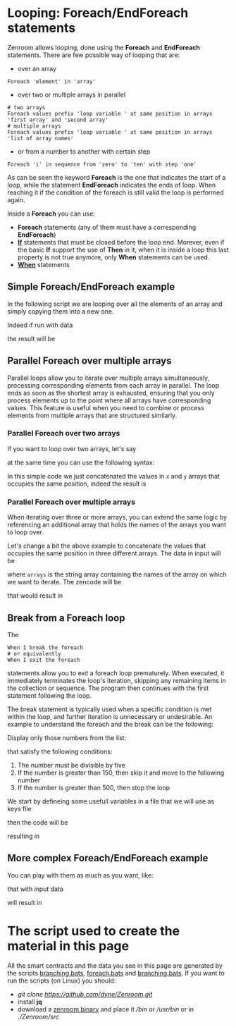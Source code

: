 
# Looping: Foreach/EndForeach statements

Zenroom allows looping, done using the **Foreach** and **EndForeach** statements.
There are few possible way of looping that are:
* over an array
```gherkin
Foreach 'element' in 'array'
```
* over two or multiple arrays in parallel
```gherkin
# two arrays
Foreach values prefix 'loop variable ' at same position in arrays 'first array' and 'second array'
# multiple arrays
Foreach values prefix 'loop variable ' at same position in arrays 'list of array names'
```
* or from a number to another with certain step
```gherkin
Foreach 'i' in sequence from 'zero' to 'ten' with step 'one'
```

As can be seen the keyword **Foreach** is the one that indicates the start of a loop, while
the statement **EndForeach** indicates the ends of loop.
When reaching it if the condition of the foreach is still valid the loop is performed again.

Inside a **Foreach** you can use:
* **Foreach** statements (any of them must have a corresponding **EndForeach**)
* [**If**](zencode-if-endif) statements that must be closed before the loop end. Morever, even if the basic **If** support
the use of **Then** in it, when it is inside a loop this last property is not true anymore, only **When** statements can be used.
* [**When**](zencode-cookbook-when) statements

## Simple Foreach/EndForeach example

In the following script we are looping over all the elements of an array and simply copying them into a new one.

[](../_media/examples/zencode_cookbook/foreach/verysimple.zen ':include :type=code gherkin')

Indeed if run with data

[](../_media/examples/zencode_cookbook/foreach/verysimple.data ':include :type=code json')

the result will be

[](../_media/examples/zencode_cookbook/foreach/verysimple.out ':include :type=code json')

## Parallel Foreach over multiple arrays

Parallel loops allow you to iterate over multiple arrays simultaneously, processing corresponding
elements from each array in parallel. The loop ends as soon as the shortest array is exhausted,
ensuring that you only process elements up to the point where all arrays have corresponding values.
This feature is useful when you need to combine or process elements from multiple arrays that are structured similarly.

### Parallel Foreach over two arrays

If you want to loop over two arrays, let's say

[](../_media/examples/zencode_cookbook/foreach/docs_parallel.data.json ':include :type=code json')

at the same time you can use the following syntax:

[](../_media/examples/zencode_cookbook/foreach/docs_parallel.zen ':include :type=code gherkin')

In this simple code we just concatenated the values in `x` and `y` arrays that occupies the same position, indeed the result is

[](../_media/examples/zencode_cookbook/foreach/docs_parallel.out ':include :type=code json')

### Parallel Foreach over multiple arrays

When iterating over three or more arrays, you can extend the same logic by referencing an additional array
that holds the names of the arrays you want to loop over.

Let's change a bit the above example to concatenate the values that occupies the same position in three 
different arrays. The data in input will be

[](../_media/examples/zencode_cookbook/foreach/docs_parallel_multiple.data.json ':include :type=code json')

where `arrays` is the string array containing the names of the array on which we want to iterate. The zencode will be

[](../_media/examples/zencode_cookbook/foreach/docs_parallel_multiple.zen ':include :type=code gherkin')

that would result in

[](../_media/examples/zencode_cookbook/foreach/docs_parallel_multiple.out ':include :type=code json')

## Break from a Foreach loop

The
```gherkin
When I break the foreach
# or equivalently
When I exit the foreach
```
statements allow you to exit a foreach loop prematurely. When executed, it immediately terminates the loop's iteration, skipping
any remaining items in the collection or sequence. The program then continues with the first statement following the loop.

The break statement is typically used when a specific condition is met within the loop,
and further iteration is unnecessary or undesirable. An example to understand the foreach and the break can be the following:

Display only those numbers from the list:

[](../_media/examples/zencode_cookbook/educational/foreach_divisible_by_five.data.json ':include :type=code json')

that satisfy the following conditions:
1. The number must be divisible by five
1. If the number is greater than 150, then skip it and move to the following number
1. If the number is greater than 500, then stop the loop

We start by defineing some usefull variables in a file that we will use as keys file

[](../_media/examples/zencode_cookbook/educational/foreach_divisible_by_five.keys.json ':include :type=code json')

then the code will be

[](../_media/examples/zencode_cookbook/educational/foreach_divisible_by_five.zen ':include :type=code gherkin')

resulting in

[](../_media/examples/zencode_cookbook/educational/foreach_divisible_by_five.out.json ':include :type=code json')

## More complex Foreach/EndForeach example

You can play with them as much as you want, like:

[](../_media/examples/zencode_cookbook/branching/nested_if_in_foreach.zen ':include :type=code gherkin')

that with input data

[](../_media/examples/zencode_cookbook/branching/nested_if_in_foreach.data.json ':include :type=code json')

will result in

[](../_media/examples/zencode_cookbook/branching/nested_if_in_foreach.out.json ':include :type=code json')

# The script used to create the material in this page

All the smart contracts and the data you see in this page are generated by the scripts [branching.bats](https://github.com/dyne/Zenroom/blob/master/test/zencode/branching.bats),
[foreach.bats](https://github.com/dyne/Zenroom/blob/master/test/zencode/foreach.bats) and
[branching.bats](https://github.com/dyne/Zenroom/blob/master/test/zencode/educational.bats).
If you want to run the scripts (on Linux) you should:
 - *git clone https://github.com/dyne/Zenroom.git*
 - install  **jq**
 - download a [zenroom binary](https://zenroom.org/#downloads) and place it */bin* or */usr/bin* or in *./Zenroom/src*
